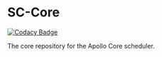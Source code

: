 # SC-Core

[![Codacy Badge](https://api.codacy.com/project/badge/Grade/92e3abae041e498786c965bf80e98378)](https://app.codacy.com/gh/Apollo-Core/SC-Core?utm_source=github.com&utm_medium=referral&utm_content=Apollo-Core/SC-Core&utm_campaign=Badge_Grade_Settings)

The core repository for the Apollo Core scheduler.
